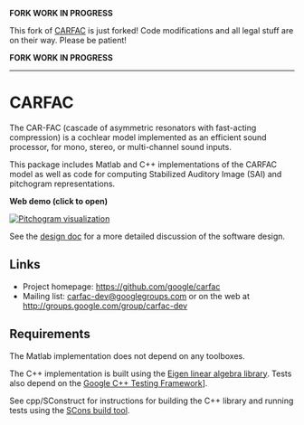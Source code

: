 **FORK WORK IN PROGRESS**

This fork of [CARFAC](https://github.com/google/carfac) is just forked! Code modifications and all legal stuff are on their way. Please be patient!

**FORK WORK IN PROGRESS**

---

# CARFAC

The CAR-FAC (cascade of asymmetric resonators with fast-acting compression) is a
cochlear model implemented as an efficient sound processor, for mono, stereo, or
multi-channel sound inputs.

This package includes Matlab and C++ implementations of the CARFAC model as well
as code for computing Stabilized Auditory Image (SAI) and pitchogram
representations.

**Web demo (click to open)**

[![Pitchogram visualization](pitchogram_demo.jpg)](https://google.github.io/carfac/pitchogram_demo/index.html)

See the [design doc](CARFAC_Design_Doc.txt) for a more detailed discussion of
the software design.

## Links

-   Project homepage: https://github.com/google/carfac
-   Mailing list: carfac-dev@googlegroups.com or on the web at
    http://groups.google.com/group/carfac-dev

## Requirements

The Matlab implementation does not depend on any toolboxes.

The C++ implementation is built using the [Eigen linear algebra
library](http://eigen.tuxfamily.org). Tests also depend on the [Google C++
Testing Framework](http://code.google.com/p/googletest/)].

See cpp/SConstruct for instructions for building the C++ library and running
tests using the [SCons build tool](http://www.scons.org/).

